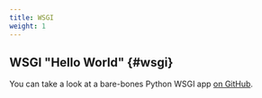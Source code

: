 ```yaml
---
title: WSGI
weight: 1
---
```


## WSGI "Hello World" {#wsgi}

You can take a look at a bare-bones Python WSGI app [on GitHub](https://github.com/appfog/af-python-wsgi).
